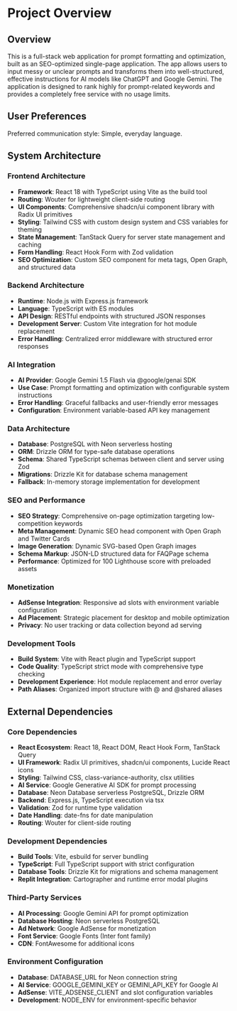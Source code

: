 # Project Overview

## Overview

This is a full-stack web application for prompt formatting and optimization, built as an SEO-optimized single-page application. The app allows users to input messy or unclear prompts and transforms them into well-structured, effective instructions for AI models like ChatGPT and Google Gemini. The application is designed to rank highly for prompt-related keywords and provides a completely free service with no usage limits.

## User Preferences

Preferred communication style: Simple, everyday language.

## System Architecture

### Frontend Architecture
- **Framework**: React 18 with TypeScript using Vite as the build tool
- **Routing**: Wouter for lightweight client-side routing
- **UI Components**: Comprehensive shadcn/ui component library with Radix UI primitives
- **Styling**: Tailwind CSS with custom design system and CSS variables for theming
- **State Management**: TanStack Query for server state management and caching
- **Form Handling**: React Hook Form with Zod validation
- **SEO Optimization**: Custom SEO component for meta tags, Open Graph, and structured data

### Backend Architecture
- **Runtime**: Node.js with Express.js framework
- **Language**: TypeScript with ES modules
- **API Design**: RESTful endpoints with structured JSON responses
- **Development Server**: Custom Vite integration for hot module replacement
- **Error Handling**: Centralized error middleware with structured error responses

### AI Integration
- **AI Provider**: Google Gemini 1.5 Flash via @google/genai SDK
- **Use Case**: Prompt formatting and optimization with configurable system instructions
- **Error Handling**: Graceful fallbacks and user-friendly error messages
- **Configuration**: Environment variable-based API key management

### Data Architecture
- **Database**: PostgreSQL with Neon serverless hosting
- **ORM**: Drizzle ORM for type-safe database operations
- **Schema**: Shared TypeScript schemas between client and server using Zod
- **Migrations**: Drizzle Kit for database schema management
- **Fallback**: In-memory storage implementation for development

### SEO and Performance
- **SEO Strategy**: Comprehensive on-page optimization targeting low-competition keywords
- **Meta Management**: Dynamic SEO head component with Open Graph and Twitter Cards
- **Image Generation**: Dynamic SVG-based Open Graph images
- **Schema Markup**: JSON-LD structured data for FAQPage schema
- **Performance**: Optimized for 100 Lighthouse score with preloaded assets

### Monetization
- **AdSense Integration**: Responsive ad slots with environment variable configuration
- **Ad Placement**: Strategic placement for desktop and mobile optimization
- **Privacy**: No user tracking or data collection beyond ad serving

### Development Tools
- **Build System**: Vite with React plugin and TypeScript support
- **Code Quality**: TypeScript strict mode with comprehensive type checking
- **Development Experience**: Hot module replacement and error overlay
- **Path Aliases**: Organized import structure with @ and @shared aliases

## External Dependencies

### Core Dependencies
- **React Ecosystem**: React 18, React DOM, React Hook Form, TanStack Query
- **UI Framework**: Radix UI primitives, shadcn/ui components, Lucide React icons
- **Styling**: Tailwind CSS, class-variance-authority, clsx utilities
- **AI Service**: Google Generative AI SDK for prompt processing
- **Database**: Neon Database serverless PostgreSQL, Drizzle ORM
- **Backend**: Express.js, TypeScript execution via tsx
- **Validation**: Zod for runtime type validation
- **Date Handling**: date-fns for date manipulation
- **Routing**: Wouter for client-side routing

### Development Dependencies
- **Build Tools**: Vite, esbuild for server bundling
- **TypeScript**: Full TypeScript support with strict configuration
- **Database Tools**: Drizzle Kit for migrations and schema management
- **Replit Integration**: Cartographer and runtime error modal plugins

### Third-Party Services
- **AI Processing**: Google Gemini API for prompt optimization
- **Database Hosting**: Neon serverless PostgreSQL
- **Ad Network**: Google AdSense for monetization
- **Font Service**: Google Fonts (Inter font family)
- **CDN**: FontAwesome for additional icons

### Environment Configuration
- **Database**: DATABASE_URL for Neon connection string
- **AI Service**: GOOGLE_GEMINI_KEY or GEMINI_API_KEY for Google AI
- **AdSense**: VITE_ADSENSE_CLIENT and slot configuration variables
- **Development**: NODE_ENV for environment-specific behavior